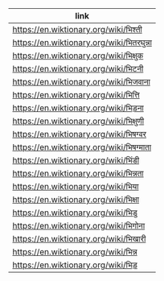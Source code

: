 |link|
|----|
|https://en.wiktionary.org/wiki/भिश्ती|
|https://en.wiktionary.org/wiki/भितरघुन्ना|
|https://en.wiktionary.org/wiki/भिक्षुक|
|https://en.wiktionary.org/wiki/भिटनी|
|https://en.wiktionary.org/wiki/भिजवाना|
|https://en.wiktionary.org/wiki/भित्ति|
|https://en.wiktionary.org/wiki/भिड़ना|
|https://en.wiktionary.org/wiki/भिक्षुणी|
|https://en.wiktionary.org/wiki/भिषग्वर|
|https://en.wiktionary.org/wiki/भिषग्माता|
|https://en.wiktionary.org/wiki/भिंडी|
|https://en.wiktionary.org/wiki/भिन्नता|
|https://en.wiktionary.org/wiki/भिया|
|https://en.wiktionary.org/wiki/भिक्षा|
|https://en.wiktionary.org/wiki/भिडु|
|https://en.wiktionary.org/wiki/भिगोना|
|https://en.wiktionary.org/wiki/भिखारी|
|https://en.wiktionary.org/wiki/भिन्न|
|https://en.wiktionary.org/wiki/भिड़|
